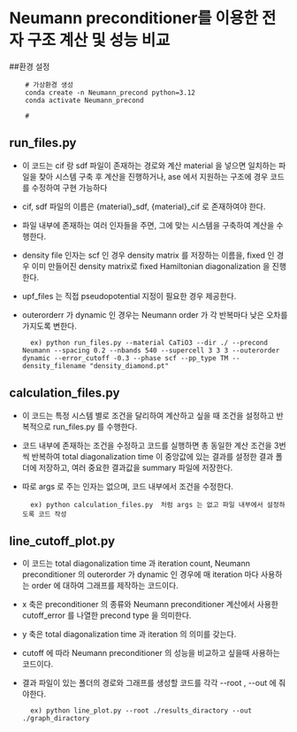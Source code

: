 # Neumann preconditioner를 이용한 전자 구조 계산 및 성능 비교

##환경 설정

		# 가상환경 생성
		conda create -n Neumann_precond python=3.12
  		conda activate Neumann_precond

  		# 
## run_files.py


- 이 코드는 cif 랑 sdf 파일이 존재하는 경로와 계산 material 을 넣으면 일치하는 파일을 찾아 시스템 구축 후 계산을 진행하거나, ase 에서 지원하는 구조에 경우 코드를 수정하여 구현 가능하다
  
- cif, sdf 파일의 이름은 {material}_sdf, {material}_cif 로 존재하여야 한다.
  
- 파일 내부에 존재하는 여러 인자들을 주면, 그에 맞는 시스템을 구축하여 계산을 수행한다.
  
- density file 인자는  scf 인 경우 density matrix 를 저장하는 이름을, fixed 인 경우 이미 만들어진 density matrix로  fixed Hamiltonian diagonalization 을 진행한다.
  
- upf_files 는 직접 pseudopotential 지정이 필요한 경우 제공한다.
  
- outerorderr 가 dynamic 인 경우는 Neumann order 가 각 반복마다 낮은 오차를 가지도록 변한다.
  
  		ex) python run_files.py --material CaTiO3 --dir ./ --precond Neumann --spacing 0.2 --nbands 540 --supercell 3 3 3 --outerorder dynamic --error_cutoff -0.3 --phase scf --pp_type TM --density_filename "density_diamond.pt"
        


## calculation_files.py
- 이 코드는 특정 시스템 별로 조건을 달리하여 계산하고 싶을 때 조건을 설정하고 반복적으로 run_files.py 를 수행한다.
  
- 코드 내부에 존재하는 조건을 수정하고 코드를 실행하면 총 동일한 계산 조건을 3번씩 반복하여 total diagonalization time 이 중앙값에 있는 결과를 설정한 결과 폴더에 저장하고, 여러 중요한 결과값을 summary 파일에 저장한다.
  
- 따로 args 로 주는 인자는 없으며, 코드 내부에서 조건을 수정한다.


	    ex) python calculation_files.py  처럼 args 는 없고 파일 내부에서 설정하도록 코드 작성


## line_cutoff_plot.py
- 이 코드는 total diagonalization time 과 iteration count, Neumann preconditioner 의 outerorder 가 dynamic 인 경우에 매 iteration 마다 사용하는 order 에 대하여 그래프를 제작하는 코드이다.
  
- x 축은 preconditioner 의 종류와 Neumann preconditioner 계산에서 사용한 cutoff_error 를 나열한 precond type 을 의미한다.

- y 축은 total diagonalization time 과 iteration 의 의미를 갖는다.

- cutoff 에 따라 Neumann preconditioner 의 성능을 비교하고 싶을때 사용하는 코드이다.

- 결과 파일이 있는 폴더의 경로와 그래프를 생성할 코드를 각각 --root , --out 에 줘야한다.

  		ex) python line_plot.py --root ./results_diractory --out ./graph_diractory
